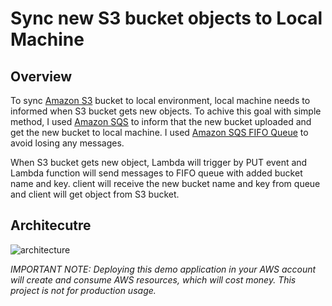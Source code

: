 # Sync new S3 bucket objects to Local Machine
## Overview 
To sync [Amazon S3](https://docs.aws.amazon.com/AmazonS3/latest/userguide/Welcome.html) bucket to local environment, local machine needs to informed when S3 bucket gets new objects. To achive this goal with simple method, I used [Amazon SQS](https://aws.amazon.com/sqs/?nc1=h_ls) to inform that the new bucket uploaded and get the new bucket to local machine. I used [Amazon SQS FIFO Queue](https://docs.aws.amazon.com/AWSSimpleQueueService/latest/SQSDeveloperGuide/FIFO-queues.html) to avoid losing any messages.

When S3 bucket gets new object, Lambda will trigger by PUT event and Lambda function will send messages to FIFO queue with added bucket name and key. client will receive the new bucket name and key from queue and client will get object from S3 bucket.

## Architecutre
![architecture](https://user-images.githubusercontent.com/33510681/110249302-ea818980-7fb8-11eb-990f-394a262c88db.png)

*IMPORTANT NOTE: Deploying this demo application in your AWS account will create and consume AWS resources, which will cost money.*
*This project is not for production usage.*
